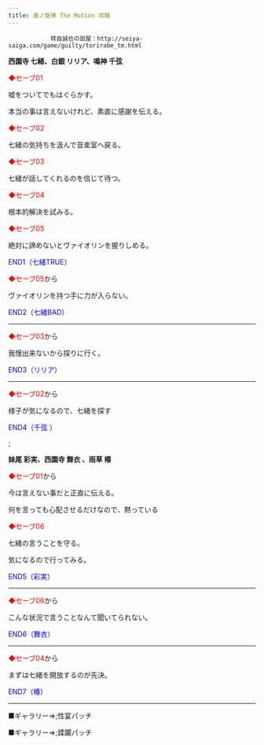 ```yaml
---
title: 虜ノ旋律 The Motion 攻略
---
```


                转自誠也の部屋：http://seiya-saiga.com/game/guilty/torirabe_tm.html



<b>西園寺 七緒、白銀 リリア、鳴神 千弦</b>



<font color="#ff0000">◆セーブ01</font>

嘘をついてでもはぐらかす。

本当の事は言えないけれど、素直に感謝を伝える。

<font color="#ff0000">◆セーブ02</font>

七緒の気持ちを汲んで音楽室へ戻る。

<font color="#ff0000">◆セーブ03</font>

七緒が話してくれるのを信じて待つ。

<font color="#ff0000">◆セーブ04</font>

根本的解決を試みる。

<font color="#ff0000">◆セーブ05</font>

絶対に諦めないとヴァイオリンを握りしめる。

<font color="#0000ff">END1（七緒TRUE）</font>



<font color="#ff0000">◆セーブ05</font>から

ヴァイオリンを持つ手に力が入らない。

<font color="#0000ff">END2（七緒BAD）</font>



<hr />

<font color="#ff0000">◆セーブ03</font>から

我慢出来ないから探りに行く。

<font color="#0000ff">END3（リリア）</font>



<hr />

<font color="#ff0000">◆セーブ02</font>から

様子が気になるので、七緒を探す

<font color="#0000ff">END4（千弦 ）</font>



 ;



<b>妹尾 彩実、西園寺 舞衣 、雨草 椿</b>



<font color="#ff0000">◆セーブ01</font>から

今は言えない事だと正直に伝える。

何を言っても心配させるだけなので、黙っている

<font color="#ff0000">◆セーブ06</font>

七緒の言うことを守る。

気になるので行ってみる。

<font color="#0000ff">END5（彩実）</font>



<hr />

<font color="#ff0000">◆セーブ06</font>から

こんな状況で言うことなんて聞いてられない。

<font color="#0000ff">END6（舞衣）</font>



<hr />

<font color="#ff0000">◆セーブ04</font>から

まずは七緒を開放するのが先決。

<font color="#0000ff">END7（椿）</font>



<hr />

■ギャラリー⇒;性宴パッチ

■ギャラリー⇒;蹂躙パッチ


              

